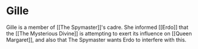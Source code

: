 # Gille

Gille is a member of [[The Spymaster]]'s cadre. She informed [[Erdo]] that the [[The Mysterious Divine]] is attempting to exert its influence on [[Queen Margaret]], and also that The Spymaster wants Erdo to interfere with this.